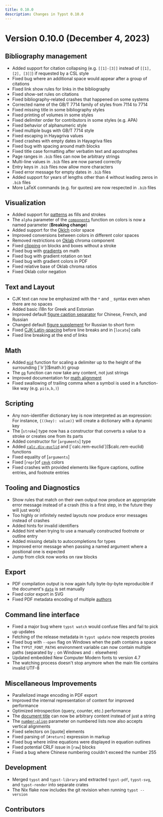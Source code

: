 ```yaml
---
title: 0.10.0
description: Changes in Typst 0.10.0
---
```


# Version 0.10.0 (December 4, 2023)

## Bibliography management
- Added support for citation collapsing (e.g. `[[1]-[3]]` instead of
  `[[1], [2], [3]]`) if requested by a CSL style
- Fixed bug where an additional space would appear after a group of citations
- Fixed link show rules for links in the bibliography
- Fixed show-set rules on citations
- Fixed bibliography-related crashes that happened on some systems
- Corrected name of the GB/T 7714 family of styles from 7114 to 7714
- Fixed missing title in some bibliography styles
- Fixed printing of volumes in some styles
- Fixed delimiter order for contributors in some styles (e.g. APA)
- Fixed behavior of alphanumeric style
- Fixed multiple bugs with GB/T 7714 style
- Fixed escaping in Hayagriva values
- Fixed crashes with empty dates in Hayagriva files
- Fixed bug with spacing around math blocks
- Fixed title case formatting after verbatim text and apostrophes
- Page ranges in `.bib` files can now be arbitrary strings
- Multi-line values in `.bib` files are now parsed correctly
- Entry keys in `.bib` files now allow more characters
- Fixed error message for empty dates in `.bib` files
- Added support for years of lengths other than 4 without leading zeros in
  `.bib` files
- More LaTeX commands (e.g. for quotes) are now respected in `.bib` files

## Visualization
- Added support for [patterns]($pattern) as fills and strokes
- The `alpha` parameter of the [`components`]($color.components) function on
  colors is now a named parameter (**Breaking change**)
- Added support for the [Oklch]($color.oklch) color space
- Improved conversions between colors in different color spaces
- Removed restrictions on [Oklab]($color.oklab) chroma component
- Fixed [clipping]($block.clip) on blocks and boxes without a stroke
- Fixed bug with [gradients]($gradient) on math
- Fixed bug with gradient rotation on text
- Fixed bug with gradient colors in PDF
- Fixed relative base of Oklab chroma ratios
- Fixed Oklab color negation

## Text and Layout
- CJK text can now be emphasized with the `*` and `_` syntax even when there are
  no spaces
- Added basic i18n for Greek and Estonian
- Improved default [figure caption separator]($figure.caption.separator) for
  Chinese, French, and Russian
- Changed default [figure supplement]($figure.supplement) for Russian to short
  form
- Fixed [CJK-Latin-spacing]($text.cjk-latin-spacing) before line breaks and in
  [`locate`] calls
- Fixed line breaking at the end of links

## Math
- Added [`mid`]($math.mid) function for scaling a delimiter up to the height of
  the surrounding [`lr`]($math.lr) group
- The [`op`]($math.op) function can now take any content, not just strings
- Improved documentation for [math alignment]($category/math/#alignment)
- Fixed swallowing of trailing comma when a symbol is used in a function-like
  way (e.g. `pi(a,b,)`)

## Scripting
- Any non-identifier dictionary key is now interpreted as an expression: For
  instance, `{((key): value)}` will create a dictionary with a dynamic key
- The [`stroke`] type now has a constructor that converts a value to a stroke or
  creates one from its parts
- Added constructor for [`arguments`] type
- Added [`calc.div-euclid`]($calc.div-euclid) and
  [`calc.rem-euclid`]($calc.rem-euclid) functions
- Fixed equality of [`arguments`]
- Fixed [`repr`]of [`cmyk`]($color.cmyk) colors
- Fixed crashes with provided elements like figure captions, outline entries,
  and footnote entries

## Tooling and Diagnostics
- Show rules that match on their own output now produce an appropriate error
  message instead of a crash (this is a first step, in the future they will just
  work)
- Too highly or infinitely nested layouts now produce error messages instead of
  crashes
- Added hints for invalid identifiers
- Added hint when trying to use a manually constructed footnote or outline entry
- Added missing details to autocompletions for types
- Improved error message when passing a named argument where a positional one is
  expected
- Jump from click now works on raw blocks

## Export
- PDF compilation output is now again fully byte-by-byte reproducible if the
  document's [`date`]($document.date) is set manually
- Fixed color export in SVG
- Fixed PDF metadata encoding of multiple [authors]($document.author)

## Command line interface
- Fixed a major bug where `typst watch` would confuse files and fail to pick up
  updates
- Fetching of the release metadata in `typst update` now respects proxies
- Fixed bug with `--open` flag on Windows when the path contains a space
- The `TYPST_FONT_PATHS` environment variable can now contain multiple paths
  (separated by `;` on Windows and `:` elsewhere)
- Updated embedded New Computer Modern fonts to version 4.7
- The watching process doesn't stop anymore when the main file contains invalid
  UTF-8

## Miscellaneous Improvements
- Parallelized image encoding in PDF export
- Improved the internal representation of content for improved performance
- Optimized introspection (query, counter, etc.) performance
- The [document title]($document.title) can now be arbitrary content instead of
  just a string
- The [`number-align`]($enum.number-align) parameter on numbered lists now also
  accepts vertical alignments
- Fixed selectors on [quote] elements
- Fixed parsing of `[#return]` expression in markup
- Fixed bug where inline equations were displayed in equation outlines
- Fixed potential CRLF issue in [`raw`] blocks
- Fixed a bug where Chinese numbering couldn't exceed the number 255

## Development
- Merged `typst` and `typst-library` and extracted `typst-pdf`, `typst-svg`, and
  `typst-render` into separate crates
- The Nix flake now includes the git revision when running `typst --version`

## Contributors
<contributors from="v0.9.0" to="v0.10.0" />
